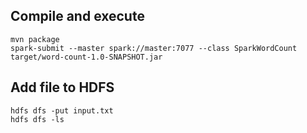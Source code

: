 ## Compile and execute

```
mvn package
spark-submit --master spark://master:7077 --class SparkWordCount target/word-count-1.0-SNAPSHOT.jar
```

## Add file to HDFS

```
hdfs dfs -put input.txt
hdfs dfs -ls
```

